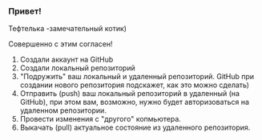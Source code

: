 ### Привет!

Тефтелька -замечательный котик)

Совершенно с этим согласен!

1. Создали аккаунт на GitHub
2. Создали локальный репозиторий
3. "Подружить" ваш локальный и удаленный репозиторий. GitHub при создании нового репозитория подскажет, как это можно сделать)
4. Отправить (push) ваш локальный репозиторий в удаленный (на GitHub), при этом вам, возможно, нужно будет авторизоваться на удаленном репозитории.
5. Провести изменения с "другого" копмьютера.
6. Выкачать (pull) актуальное состояние из удаленного репозитория.